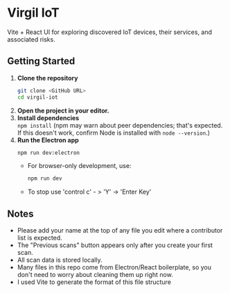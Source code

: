 # Virgil IoT

Vite + React UI for exploring discovered IoT devices, their services, and associated risks.

## Getting Started

1. **Clone the repository**
   ```bash
   git clone <GitHub URL>
   cd virgil-iot
   ```
2. **Open the project in your editor.**
3. **Install dependencies**  
   `npm install` (npm may warn about peer dependencies; that's expected. If this doesn't work, confirm Node is installed with `node --version`.)
4. **Run the Electron app**
   ```bash
   npm run dev:electron
   ```
   - For browser-only development, use:
     ```bash
     npm run dev
     ```
   - To stop use 'control c' - > 'Y' -> 'Enter Key'

## Notes

- Please add your name at the top of any file you edit where a contributor list is expected.
- The "Previous scans" button appears only after you create your first scan.
- All scan data is stored locally.
- Many files in this repo come from Electron/React boilerplate, so you don't need to worry about cleaning them up right now.
- I used Vite to generate the format of this file structure
